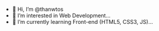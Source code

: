 - 👋 Hi, I’m @thanwtos
- 👀 I’m interested in  Web Development...
- 🌱 I’m currently learning Front-end (HTML5, CSS3, JS)...
